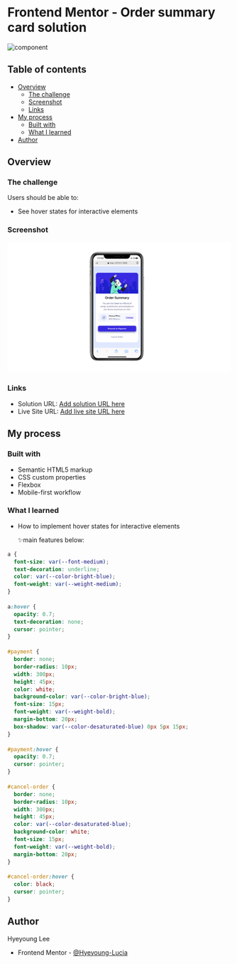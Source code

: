 # Frontend Mentor - Order summary card solution

![component](./design/component.gif)

## Table of contents

- [Overview](#overview)
  - [The challenge](#the-challenge)
  - [Screenshot](#screenshot)
  - [Links](#links)
- [My process](#my-process)
  - [Built with](#built-with)
  - [What I learned](#what-i-learned)
- [Author](#author)

## Overview

### The challenge

Users should be able to:

- See hover states for interactive elements

### Screenshot

![mobile](./design/screenshot.png)

### Links

- Solution URL: [Add solution URL here](https://your-solution-url.com)
- Live Site URL: [Add live site URL here](https://your-live-site-url.com)

## My process

### Built with

- Semantic HTML5 markup
- CSS custom properties
- Flexbox
- Mobile-first workflow

### What I learned

- How to implement hover states for interactive elements

  ✨main features below:

```css
a {
  font-size: var(--font-medium);
  text-decoration: underline;
  color: var(--color-bright-blue);
  font-weight: var(--weight-medium);
}

a:hover {
  opacity: 0.7;
  text-decoration: none;
  cursor: pointer;
}

#payment {
  border: none;
  border-radius: 10px;
  width: 300px;
  height: 45px;
  color: white;
  background-color: var(--color-bright-blue);
  font-size: 15px;
  font-weight: var(--weight-bold);
  margin-bottom: 20px;
  box-shadow: var(--color-desaturated-blue) 0px 5px 15px;
}

#payment:hover {
  opacity: 0.7;
  cursor: pointer;
}

#cancel-order {
  border: none;
  border-radius: 10px;
  width: 300px;
  height: 45px;
  color: var(--color-desaturated-blue);
  background-color: white;
  font-size: 15px;
  font-weight: var(--weight-bold);
  margin-bottom: 20px;
}

#cancel-order:hover {
  color: black;
  cursor: pointer;
}
```

## Author

Hyeyoung Lee

- Frontend Mentor - [@Hyeyoung-Lucia](https://www.frontendmentor.io/profile/Hyeyoung-Lucia)
